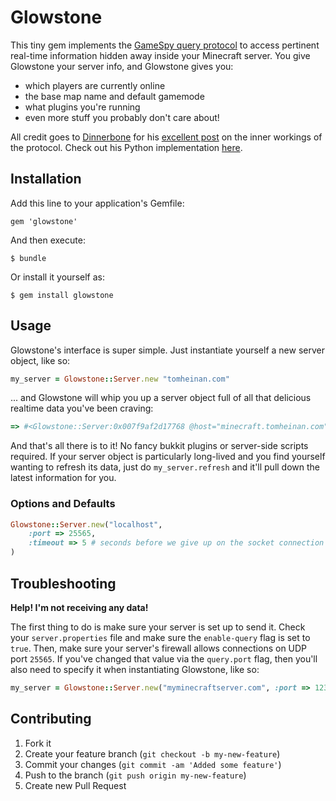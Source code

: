 # Glowstone

This tiny gem implements the [GameSpy query protocol](http://int64.org/docs/gamestat-protocols/gamespy2.html) to access pertinent real-time information hidden away inside your Minecraft server. You give Glowstone your server info, and Glowstone gives you:
- which players are currently online
- the base map name and default gamemode
- what plugins you're running
- even more stuff you probably don't care about!

All credit goes to [Dinnerbone](http://dinnerbone.com/) for his [excellent post](http://dinnerbone.com/blog/2011/10/14/minecraft-19-has-rcon-and-query/) on the inner workings of the protocol.  Check out his Python implementation [here](https://github.com/Dinnerbone/mcstatus).

## Installation

Add this line to your application's Gemfile:

    gem 'glowstone'

And then execute:

    $ bundle

Or install it yourself as:

    $ gem install glowstone

## Usage

Glowstone's interface is super simple.  Just instantiate yourself a new server object, like so:

```ruby
my_server = Glowstone::Server.new "tomheinan.com"
```

... and Glowstone will whip you up a server object full of all that delicious realtime data you've been craving:

```ruby
=> #<Glowstone::Server:0x007f9af2d17768 @host="minecraft.tomheinan.com", @port=25565, @timeout=10, @socket=#<UDPSocket:fd 7>, @motd="Welcome to Arkenfall!", @gamemode="SMP", @version="1.4.7", @plugins=["ThirdRail 1.0.0", "Vault 1.2.22-b277", "AdminCmd 7.2.0 (BUILD 22.01.2013 @ 22:13:34)", "WorldEdit 5.5.1", "TreeAssist 5.0", "WorldGuard 747-e3dfc6a", "PlayerMarkers 0.2.0", "PermissionsBukkit 2.0", "SimpleSpleef 3.4.2"], @map_name="arkenfall", @num_players=1, @max_players=16, @players=["tomheinan"]>
```

And that's all there is to it!  No fancy bukkit plugins or server-side scripts required.  If your server object is particularly long-lived and you find yourself wanting to refresh its data, just do `my_server.refresh` and it'll pull down the latest information for you.

### Options and Defaults

```ruby
Glowstone::Server.new("localhost",
	:port => 25565,
	:timeout => 5 # seconds before we give up on the socket connection
)
```

## Troubleshooting

**Help! I'm not receiving any data!**

The first thing to do is make sure your server is set up to send it.  Check your `server.properties` file and make sure the `enable-query` flag is set to `true`. Then, make sure your server's firewall allows connections on UDP port `25565`.  If you've changed that value via the `query.port` flag, then you'll also need to specify it when instantiating Glowstone, like so:

```ruby
my_server = Glowstone::Server.new("myminecraftserver.com", :port => 12345)
```

## Contributing

1. Fork it
2. Create your feature branch (`git checkout -b my-new-feature`)
3. Commit your changes (`git commit -am 'Added some feature'`)
4. Push to the branch (`git push origin my-new-feature`)
5. Create new Pull Request
